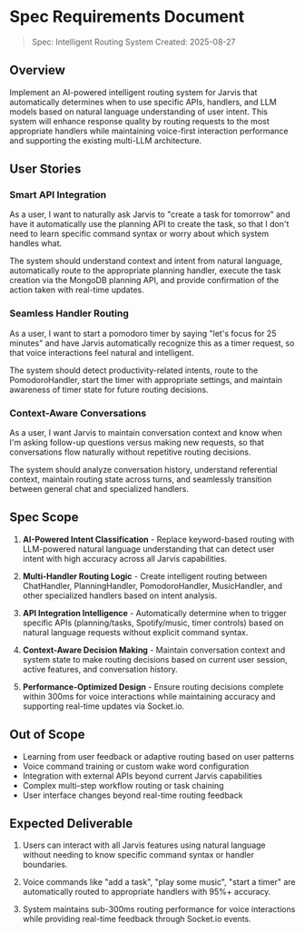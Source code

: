 # Spec Requirements Document

> Spec: Intelligent Routing System
> Created: 2025-08-27

## Overview

Implement an AI-powered intelligent routing system for Jarvis that automatically determines when to use specific APIs, handlers, and LLM models based on natural language understanding of user intent. This system will enhance response quality by routing requests to the most appropriate handlers while maintaining voice-first interaction performance and supporting the existing multi-LLM architecture.

## User Stories

### Smart API Integration

As a user, I want to naturally ask Jarvis to "create a task for tomorrow" and have it automatically use the planning API to create the task, so that I don't need to learn specific command syntax or worry about which system handles what.

The system should understand context and intent from natural language, automatically route to the appropriate planning handler, execute the task creation via the MongoDB planning API, and provide confirmation of the action taken with real-time updates.

### Seamless Handler Routing

As a user, I want to start a pomodoro timer by saying "let's focus for 25 minutes" and have Jarvis automatically recognize this as a timer request, so that voice interactions feel natural and intelligent.

The system should detect productivity-related intents, route to the PomodoroHandler, start the timer with appropriate settings, and maintain awareness of timer state for future routing decisions.

### Context-Aware Conversations

As a user, I want Jarvis to maintain conversation context and know when I'm asking follow-up questions versus making new requests, so that conversations flow naturally without repetitive routing decisions.

The system should analyze conversation history, understand referential context, maintain routing state across turns, and seamlessly transition between general chat and specialized handlers.

## Spec Scope

1. **AI-Powered Intent Classification** - Replace keyword-based routing with LLM-powered natural language understanding that can detect user intent with high accuracy across all Jarvis capabilities.

2. **Multi-Handler Routing Logic** - Create intelligent routing between ChatHandler, PlanningHandler, PomodoroHandler, MusicHandler, and other specialized handlers based on intent analysis.

3. **API Integration Intelligence** - Automatically determine when to trigger specific APIs (planning/tasks, Spotify/music, timer controls) based on natural language requests without explicit command syntax.

4. **Context-Aware Decision Making** - Maintain conversation context and system state to make routing decisions based on current user session, active features, and conversation history.

5. **Performance-Optimized Design** - Ensure routing decisions complete within 300ms for voice interactions while maintaining accuracy and supporting real-time updates via Socket.io.

## Out of Scope

- Learning from user feedback or adaptive routing based on user patterns
- Voice command training or custom wake word configuration
- Integration with external APIs beyond current Jarvis capabilities
- Complex multi-step workflow routing or task chaining
- User interface changes beyond real-time routing feedback

## Expected Deliverable

1. Users can interact with all Jarvis features using natural language without needing to know specific command syntax or handler boundaries.

2. Voice commands like "add a task", "play some music", "start a timer" are automatically routed to appropriate handlers with 95%+ accuracy.

3. System maintains sub-300ms routing performance for voice interactions while providing real-time feedback through Socket.io events.